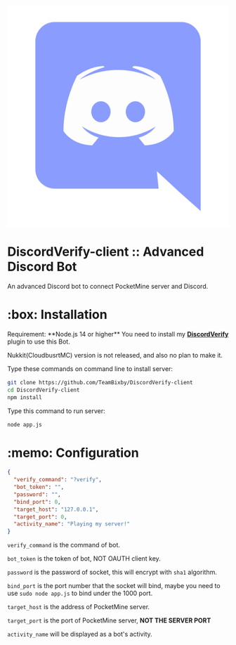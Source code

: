 <img align="center" alt="" src="https://raw.githubusercontent.com/TeamBixby/DiscordVerify-client/master/assets/icon.png">
<h1>DiscordVerify-client :: Advanced Discord Bot</h1>
An advanced Discord bot to connect PocketMine server and Discord.

<h1>:box: Installation</h1>
Requirement: **Node.js 14 or higher**
You need to install my <b><a href="https://github.com/TeamBixby/DiscordVerify">DiscordVerify</a></b> plugin to use this Bot.

Nukkit(CloudbusrtMC) version is not released, and also no plan to make it.

Type these commands on command line to install server:

```bash
git clone https://github.com/TeamBixby/DiscordVerify-client
cd DiscordVerify-client
npm install
```

Type this command to run server:
```bash
node app.js
```

<h1>:memo: Configuration</h1>

```json
{
  "verify_command": "?verify",
  "bot_token": "",
  "password": "",
  "bind_port": 0,
  "target_host": "127.0.0.1",
  "target_port": 0,
  "activity_name": "Playing my server!"
}
```
`verify_command` is the command of bot.

`bot_token` is the token of bot, NOT OAUTH client key.

`password` is the password of socket, this will encrypt with `sha1` algorithm.

`bind_port` is the port number that the socket will bind, maybe you need to use `sudo node app.js` to bind under the 1000 port.

`target_host` is the address of PocketMine server.

`target_port` is the port of PocketMine server, **NOT THE SERVER PORT**

`activity_name` will be displayed as a bot's activity.